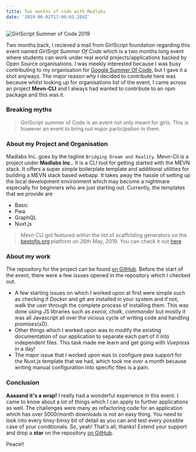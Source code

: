 ```yaml
---
title: Two months of code with Madlabs
date: '2019-06-02T17:00:03.284Z'
---
```


![GirlScript Summer of Code 2019](https://cdn-images-1.medium.com/max/1600/1*CKaCnG11p5i0KiQyaoyBvg.png)

Two months back, I recieved a mail from GirlScript foundation regarding this event named *GirlSript Summer Of Code* which is a 
two months long event where students can work under real world projects/applications backed by Open Source organisations.
I was meekly interested because I was busy contributing to my organisation for [Google Summer Of Code](../gsoc-2019), but I gave it a shot anyways. The major reason why I decided to contribute here was because whilst looking up for organisations list of the event, I came
across an project **Mevn-CLI** and I always had wanted to contribute to an npm package and this was it.

### Breaking myths
> GirlScript summer of Code is an event not only meant for girls. This is however an event to bring out major participation 
in them. 

### About my Project and Organisation
Madlabs Inc. goes by the tagline `Bridging Dream and Reality`. Mevn-Cli is a project under **Madlabs Inc.**. It is a CLI tool for getting started with the MEVN stack. It offers a super simple boilerplate template and additional utilities for building a MEVN stack based webapp. It takes away the hassle of setting up the local development environment which may become a nightmare especially for beginners who are just starting out.
Currently, the templates that we provide are
- Basic
- Pwa
- GraphQL
- Nuxt.js

> Mevn CLI got featured within the list of scaffolding generators on the [bestofjs.org](https://bestofjs.org/) platform on 26th May, 2019.
You can check it out [here](https://bestofjs.org/projects/mevn-cli) 

### About my work
The repository for the project can be found [on GitHub](https://github.com/madlabsinc/mevn-cli). Before the start of the event, there were a few issues opened in the repository which I checked out. 
 - A few starting issues on which I worked upon at first were simple such as checking if *Docker* and *git* are installed in your system and if not, walk the user through the complete process of installing them. This was done using JS libraries such as *execa*, *chalk*, *commander* but mostly it was all Javascript all over the vicious cycle of writing code and handling promises(xD).
 - Other things which I worked upon was to modify the existing documentation of our application to separate each part of it into independent files. This task made me learn and get going with *Vuepress* in a day!
 - The major issue that I worked upon was to configure pwa support for the Nuxt.js template that we had, which took me over a month because writing manual configuration into specific files is a pain.

 ### Conclusion
 **Aaaaand it's a wrap!** I really had a wonderful experience in this event. I came to know about a lot of things which I can apply to further applications as well. The challenges were many as refactoring code for an application which has over 5000/month downloads is not an easy thing. You need to look into every tinsy-binsy bit of detail as you can and test every possible case of your conditionals. So, yeah! That's all, thanks! Extend your support and drop a **star** on the repository [on GitHub](https://github.com/madlabsinc/mevn-cli).

 Peace!!